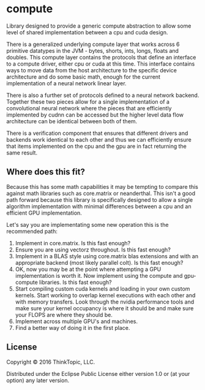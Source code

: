 # compute

Library designed to provide a generic compute abstraction to allow
some level of shared implementation between a cpu and cuda design.


There is a generalized underlying compute layer that works across 6
primitive datatypes in the JVM - bytes, shorts, ints, longs, floats
and doubles. This compute layer contains the protocols that define an
interface to a compute driver, either cpu or cuda at this time. This
interface contains ways to move data from the host architecture to the
specific device architecture and do some basic math, enough for the
current implementation of a neural network linear layer.

There is also a further set of protocols defined to a neural network
backend. Together these two pieces allow for a single implementation
of a convolutional neural network where the pieces that are
efficiently implemented by cudnn can be accessed but the higher level
data flow architecture can be identical between both of them.

There is a verification component that ensures that different drivers
and backends work identical to each other and thus we can efficiently
ensure that items implemented on the cpu and the gpu are in fact
returning the same result.


## Where does this fit?

Because this has some math capabilities it may be tempting to compare this against math libraries such as core.matrix or neanderthal.  This isn't a good path forward because this library is specifically designed to allow a single algorithm implementation with minimal differences between a cpu and an efficient GPU implementation.


Let's say you are implementating some new operation this is the recommended path:


1.  Implement in core.matrix.  Is this fast enough?
1.  Ensure you are using vectorz throughout.  Is this fast enough?
1.  Implement in a BLAS style using core.matrix blas extensions and with an appropriate backend (most likely parallel colt).  Is this fast enough?
1.  OK, now you may be at the point where attempting a GPU implementation is worth it.  Now implement using the compute and gpu-compute libraries.  Is this fast enough?
1.  Start compiling custom cuda kernels and loading in your own custom kernels.  Start working to overlap kernel executions with each other and with memory transfers.  Look through the nvidia performance tools and make sure your kernel occupancy is where it should be and make sure your FLOPS are where they should be.
1.  Implement across multiple GPU's and machines.
1.  Find a better way of doing it in the first place.


## License

Copyright © 2016 ThinkTopic, LLC.

Distributed under the Eclipse Public License either version 1.0 or (at
your option) any later version.
